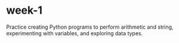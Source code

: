 # week-1
Practice creating Python programs to perform arithmetic and string, experimenting with variables, and exploring data types.
